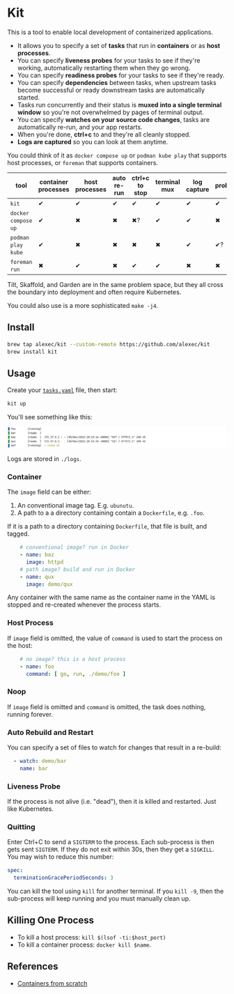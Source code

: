 # Kit

This is a tool to enable local development of containerized applications.

- It allows you to specify a set of **tasks** that run in **containers** or as **host processes**.
- You can specify **liveness probes** for your tasks to see if they're working, automatically restarting them
  when they go wrong.
- You can specify **readiness probes** for your tasks to see if they're ready.
- You can specify **dependencies** between tasks, when upstream tasks become successful or ready downstream tasks
  are automatically started.
- Tasks run concurrently and their status is **muxed into a single terminal window** so you're not overwhelmed by
  pages of terminal output.
- You can specify **watches on your source code changes**, tasks are automatically re-run, and your app restarts.
- When you're done, **ctrl+c** to and they're all cleanly stopped.
- **Logs are captured** so you can look at them anytime.

You could think of it as `docker compose up` or `podman kube play` that supports host processes, or `foreman` that
supports containers.

| tool                | container processes | host processes | auto re-run | ctrl+c to stop | terminal mux | log capture | probes |
|---------------------|---------------------|----------------|-------------|----------------|--------------|-------------|--------|
| `kit`               | ✔                   | ✔              | ✔           | ✔              | ✔            | ✔           | ✔      |
| `docker compose up` | ✔                   | ✖              | ✖           | ✖?             | ✔            | ✔           | ✖      |
| `podman play kube`  | ✔                   | ✖              | ✖           | ✖              | ✖            | ✔           | ✔?     |
| `foreman run`       | ✖                   | ✔              | ✖           | ✔              | ✔            | ✖           | ✖      |

Tilt, Skaffold, and Garden are in the same problem space, but they all cross the boundary into deployment and often require Kubernetes.

You could also use is a more sophisticated `make -j4`.

## Install

```bash
brew tap alexec/kit --custom-remote https://github.com/alexec/kit
brew install kit
```

## Usage

Create your [`tasks.yaml`](tasks.yaml) file, then start:

```bash
kit up
```

You'll see something like this:

![screenshot](screenshot.png)

Logs are stored in `./logs`.

### Container

The `image` field can be either:

1. An conventional image tag. E.g. `ubunutu`.
2. A path to a a directory containing contain a `Dockerfile`, e.g. `.foo`.

If it is a path to a directory containing `Dockerfile`, that file is built, and tagged.

```yaml
    # conventional image? run in Docker
    - name: baz
      image: httpd
    # path image? build and run in Docker
    - name: qux
      image: demo/qux
```

Any container with the same name as the container name in the YAML is stopped and re-created whenever the process
starts.

### Host Process

If `image` field is omitted, the value of `command` is used to start the process on the host:

```yaml
    # no image? this is a host process
    - name: foo
      command: [ go, run, ./demo/foo ]
```
### Noop

If `image` field is omitted and `command` is omitted, the task does nothing, running forever.

### Auto Rebuild and Restart

You can specify a set of files to watch for changes that result in a re-build:

```yaml
  - watch: demo/bar
    name: bar
```        

### Liveness Probe

If the process is not alive (i.e. "dead"), then it is killed and restarted. Just like Kubernetes.

### Quitting

Enter Ctrl+C to send a `SIGTERM` to the process. Each sub-process is then gets sent `SIGTERM`. If they do not exit
within 30s, then they get a `SIGKILL`. You may wish to reduce this number:

```yaml
spec:
  terminationGracePeriodSeconds: 3
```

You can kill the tool using `kill` for another terminal. If you `kill -9`, then the sub-process will keep
running and you must manually clean up.

## Killing One Process

* To kill a host process: `kill $(lsof -ti:$host_port)`
* To kill a container process: `docker kill $name`.

## References

- [Containers from scratch](https://medium.com/@ssttehrani/containers-from-scratch-with-golang-5276576f9909)
